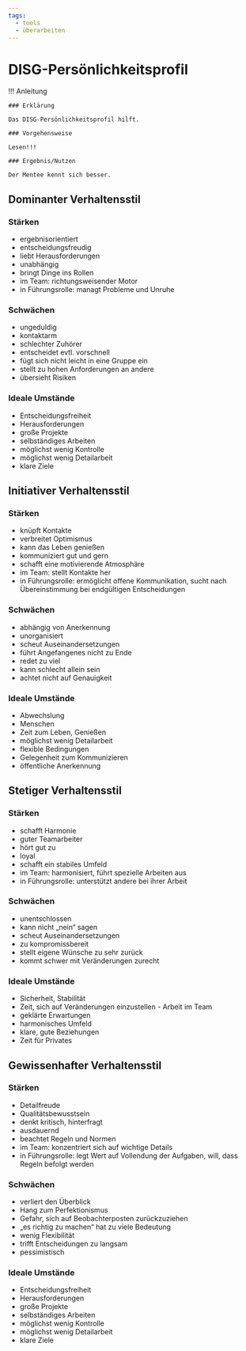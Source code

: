 ```yaml
---
tags:
  - tools
  - überarbeiten
---
```


# DISG-Persönlichkeitsprofil

!!! Anleitung

    ### Erklärung

    Das DISG-Persönlichkeitsprofil hilft. 

    ### Vorgehensweise

    Lesen!!!

    ### Ergebnis/Nutzen

    Der Mentee kennt sich besser.

## Dominanter Verhaltensstil

### Stärken

-  ergebnisorientiert
-  entscheidungsfreudig
-  liebt Herausforderungen
-  unabhängig
-  bringt Dinge ins Rollen
-  im Team: richtungsweisender Motor
-  in Führungsrolle: managt Probleme und Unruhe

### Schwächen

-  ungeduldig
-  kontaktarm
-  schlechter Zuhörer
-  entscheidet evtl. vorschnell
-  fügt sich nicht leicht in eine Gruppe ein 
-  stellt zu hohen Anforderungen an andere 
-  übersieht Risiken

### Ideale Umstände

-  Entscheidungsfreiheit
-  Herausforderungen
-  große Projekte
-  selbständiges Arbeiten
-  möglichst wenig Kontrolle
-  möglichst wenig Detailarbeit 
-  klare Ziele



## Initiativer Verhaltensstil

### Stärken

-  knüpft Kontakte
-  verbreitet Optimismus
-  kann das Leben genießen
-  kommuniziert gut und gern
-  schafft eine motivierende Atmosphäre 
-  im Team: stellt Kontakte her
-  in Führungsrolle: ermöglicht offene Kommunikation, sucht nach Übereinstimmung bei endgültigen Entscheidungen

### Schwächen

-  abhängig von Anerkennung
-  unorganisiert
-  scheut Auseinandersetzungen
-  führt Angefangenes nicht zu Ende 
-  redet zu viel
-  kann schlecht allein sein
-  achtet nicht auf Genauigkeit

### Ideale Umstände

-  Abwechslung
-  Menschen
-  Zeit zum Leben, Genießen
-  möglichst wenig Detailarbeit
-  flexible Bedingungen
-  Gelegenheit zum Kommunizieren
-  öffentliche Anerkennung

## Stetiger Verhaltensstil

### Stärken

-  schafft Harmonie
-  guter Teamarbeiter
-  hört gut zu
-  loyal
-  schafft ein stabiles Umfeld
-  im Team: harmonisiert, führt spezielle Arbeiten aus 
-  in Führungsrolle: unterstützt andere bei ihrer Arbeit

### Schwächen

-  unentschlossen
-  kann nicht „nein“ sagen
-  scheut Auseinandersetzungen
-  zu kompromissbereit
-  stellt eigene Wünsche zu sehr zurück
-  kommt schwer mit Veränderungen zurecht

### Ideale Umstände

-  Sicherheit, Stabilität
-  Zeit, sich auf Veränderungen einzustellen -  Arbeit im Team
-  geklärte Erwartungen
-  harmonisches Umfeld
-  klare, gute Beziehungen
-  Zeit für Privates

## Gewissenhafter Verhaltensstil

### Stärken

-  Detailfreude
-  Qualitätsbewusstsein
-  denkt kritisch, hinterfragt
-  ausdauernd
-  beachtet Regeln und Normen
-  im Team: konzentriert sich auf wichtige Details 
-  in Führungsrolle: legt Wert auf Vollendung der Aufgaben, will, dass Regeln befolgt werden

### Schwächen

-  verliert den Überblick
-  Hang zum Perfektionismus
-  Gefahr, sich auf Beobachterposten zurückzuziehen 
-  „es richtig zu machen“ hat zu viele Bedeutung
-  wenig Flexibilität
-  trifft Entscheidungen zu langsam
-  pessimistisch

### Ideale Umstände

-  Entscheidungsfreiheit
-  Herausforderungen
-  große Projekte
-  selbständiges Arbeiten
-  möglichst wenig Kontrolle
-  möglichst wenig Detailarbeit 
-  klare Ziele